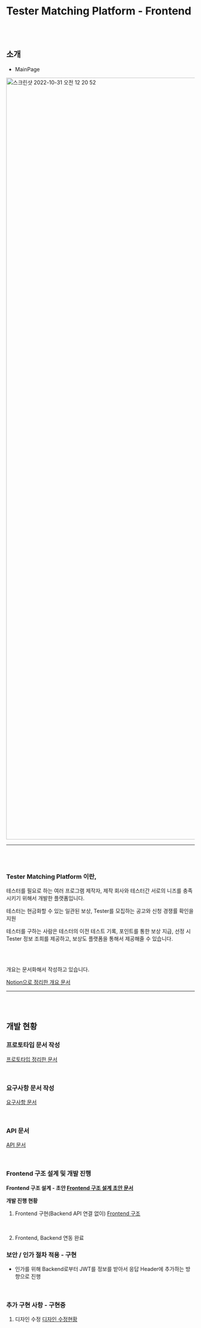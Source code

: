 # Tester Matching Platform - Frontend
<br>
<br>

## 소개

* MainPage
<img width="2032" alt="스크린샷 2022-10-31 오전 12 20 52" src="https://user-images.githubusercontent.com/63409722/198886671-bfb0211c-c51f-4039-aebb-c06ae9445f4b.png">

---

<br>
<br>

### Tester Matching Platform 이란,

테스터를 필요로 하는 여러 프로그램 제작자, 제작 회사와 테스터간 서로의 니즈를 충족시키기 위해서 개발한 플랫폼입니다.

테스터는 현금화할 수 있는 일관된 보상, Tester를 모집하는 공고와 신청 경쟁률 확인을 지원

테스터를 구하는 사람은 테스터의 이전 테스트 기록, 포인트를 통한 보상 지급, 선정 시 Tester 정보 조희를 제공하고, 보상도 플랫폼을 통해서 제공해줄 수 있습니다.

<br>
<br>

개요는 문서화해서 작성하고 있습니다.

[Notion으로 정리한 개요 문서](https://www.notion.so/kukjun/6378aad79254427b9b95f8a842eb17bc)

---

<br>
<br>

## 개발 현황

### 프로토타입 문서 작성

[프로토타입 정리한 문서](https://www.notion.so/kukjun/Prototype-f491e6edd8c04ffaa56b3872a3248536)

<br>

### 요구사항 문서 작성

[요구사항 문서](https://www.notion.so/kukjun/d696548da742483a9dec0fed9951900f)

<br>

### API 문서

[API 문서](https://www.notion.so/kukjun/API-ac017f3405604a1ca63614e471f9db14)

<br>


### Frontend 구조 설계 및 개발 진행


**Frontend 구조 설계 - 초안 [Frontend 구조 설계 초안 문서](https://kukjun.notion.site/Frontend-fa27b85427844107ad7eb75d2aae8116)**

**개발 진행 현황**
1. Frontend 구현(Backend API 연결 없이) [Frontend 구조](https://www.notion.so/kukjun/Frontend-UI-c7c736c484b742e9bfa10b2628b1ad9e)

<br>

2. Frontend, Backend 연동 완료

### 보안 / 인가 절차 적용 - 구현

* 인가를 위해 Backend로부터 JWT를 정보를 받아서 응답 Header에 추가하는 방향으로 진행

<br>

### 추가 구현 사항 - 구현중

1. 디자인 수정 [디자인 수정현황](https://kukjun.notion.site/Frontend-Design-4d740fdac9af4aa1bc74a57d702e3931)
